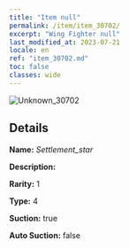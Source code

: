 ```yaml
---
title: "Item null"
permalink: /item/item_30702/
excerpt: "Wing Fighter null"
last_modified_at: 2023-07-21
locale: en
ref: "item_30702.md"
toc: false
classes: wide
---
```



 ![Unknown_30702](/images/item/Settlement_star_p.png)



## Details

 **Name:** *Settlement_star* 

 **Description:** 

 **Rarity:** 1 

 **Type:** 4 

 **Suction:** true 

 **Auto Suction:** false 


